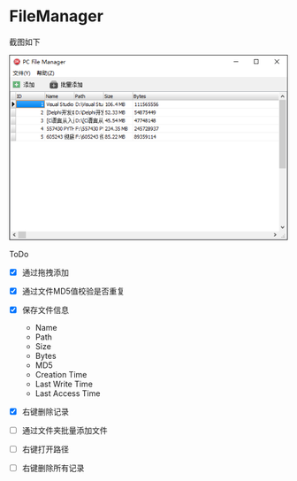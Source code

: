 # FileManager

截图如下

![截图](img/s-20200721-225502.png)

ToDo

- [x] 通过拖拽添加
- [x] 通过文件MD5值校验是否重复
- [x] 保存文件信息
  
  * Name
  * Path
  * Size
  * Bytes
  * MD5
  * Creation Time
  * Last Write Time
  * Last Access Time

- [x] 右键删除记录
- [ ] 通过文件夹批量添加文件
- [ ] 右键打开路径
- [ ] 右键删除所有记录


